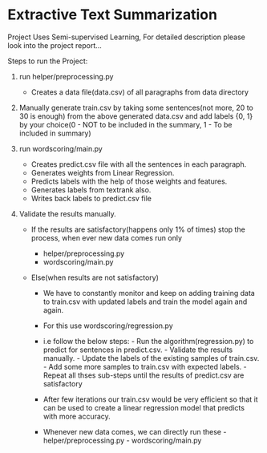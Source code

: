# Extractive Text Summarization

Project Uses Semi-supervised Learning, For detailed description please look into the project report...


Steps to run the Project:

1) run helper/preprocessing.py
    - Creates a data file(data.csv) of all paragraphs from data directory


2) Manually generate train.csv by taking some sentences(not more,  20 to 30 is enough) from the above generated
   data.csv and add labels {0, 1} by your choice(0 - NOT to be included in the summary, 1 - To be included in summary)


3) run wordscoring/main.py
    - Creates predict.csv file with all the sentences in each paragraph.
    - Generates weights from Linear Regression.
    - Predicts labels with the help of those weights and features.
    - Generates labels from textrank also.
    - Writes back labels to predict.csv file


4) Validate the results manually.

    - If the results are satisfactory(happens only 1% of times) stop the process, when ever new data comes run only
      - helper/preprocessing.py
      - wordscoring/main.py

    - Else(when results are not satisfactory)
      - We have to constantly monitor and keep on adding training data to train.csv with updated labels and train the
           model again and again.

      - For this use wordscoring/regression.py

      - i.e follow the below steps:
            - Run the algorithm(regression.py) to predict for sentences in predict.csv.
            - Validate the results manually.
            - Update the labels of the existing samples of train.csv.
            - Add some more samples to train.csv with expected labels.
            - Repeat all thses sub-steps until the results of predict.csv are satisfactory

      - After few iterations our train.csv would be very efficient so that it can be used to create a linear regression model that predicts with more accuracy.

      - Whenever new data comes, we can directly run these
            - helper/preprocessing.py
            - wordscoring/main.py